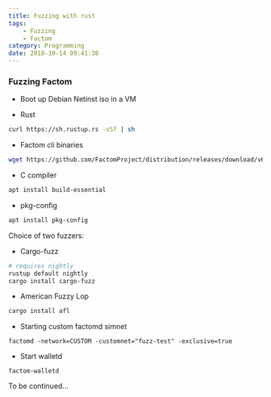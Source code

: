```yaml
---
title: Fuzzing with rust
tags: 
    - Fuzzing
    - Factom
category: Programming
date: 2018-10-14 09:41:38
---
```



### Fuzzing Factom

* Boot up Debian Netinst iso in a VM

* Rust
```bash
curl https://sh.rustup.rs -sSf | sh
```

* Factom cli binaries
```bash 
wget https://github.com/FactomProject/distribution/releases/download/v6.1.0/factom-amd64.deb
```

* C compiler
```bash
apt install build-essential
```

* pkg-config
```bash
apt install pkg-config
```

Choice of two fuzzers:

* Cargo-fuzz
```bash
# requires nightly
rustup default nightly
cargo install cargo-fuzz
```

* American Fuzzy Lop
```bash
cargo install afl
```


* Starting custom factomd simnet
```
factomd -network=CUSTOM -customnet="fuzz-test" -exclusive=true
```

* Start walletd
```
factom-walletd
```

To be continued...
